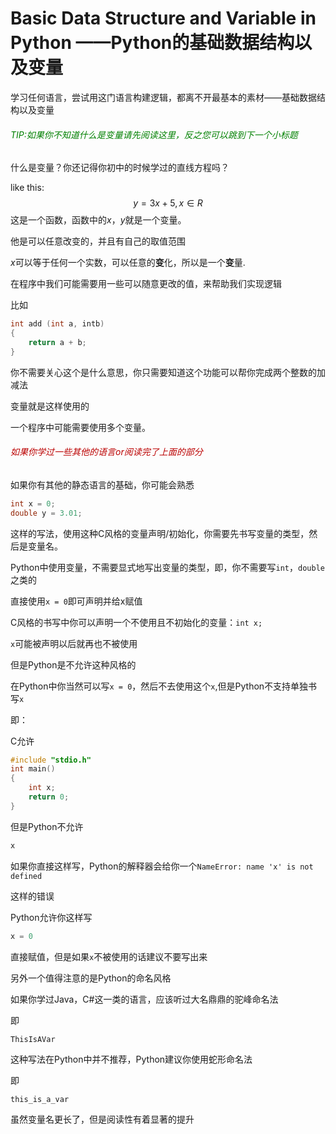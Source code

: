 # Basic Data Structure and Variable in Python   ——Python的基础数据结构以及变量

学习任何语言，尝试用这门语言构建逻辑，都离不开最基本的素材——基础数据结构以及变量


###### <font color="green">TIP:如果你不知道什么是变量请先阅读这里，反之您可以跳到下一个小标题</font>
什么是变量？你还记得你初中的时候学过的直线方程吗？

like this:
$$
y = 3x + 5, x \in R
$$
这是一个函数，函数中的$x$，$y$就是一个变量。

他是可以任意改变的，并且有自己的取值范围

$x$可以等于任何一个实数，可以任意的**变**化，所以是一个**变**量.

在程序中我们可能需要用一些可以随意更改的值，来帮助我们实现逻辑

比如

```C
int add (int a, intb)
{
	return a + b;
}
```

你不需要关心这个是什么意思，你只需要知道这个功能可以帮你完成两个整数的加减法


变量就是这样使用的

一个程序中可能需要使用多个变量。
###### <font color="bb0000">如果你学过一些其他的语言or阅读完了上面的部分</font>

如果你有其他的静态语言的基础，你可能会熟悉

```C
int x = 0;
double y = 3.01;
```

这样的写法，使用这种C风格的变量声明/初始化，你需要先书写变量的类型，然后是变量名。

Python中使用变量，不需要显式地写出变量的类型，即，你不需要写`int`，`double`之类的

直接使用`x = 0`即可声明并给x赋值

C风格的书写中你可以声明一个不使用且不初始化的变量：`int x;`

`x`可能被声明以后就再也不被使用

但是Python是不允许这种风格的

在Python中你当然可以写`x = 0`，然后不去使用这个`x`,但是Python不支持单独书写`x`

即：

C允许

```C
#include "stdio.h"
int main()
{
	int x;
	return 0;
}
```

但是Python不允许

```Python
x
```

如果你直接这样写，Python的解释器会给你一个`NameError: name 'x' is not defined`

这样的错误

Python允许你这样写

```python
x = 0
```

直接赋值，但是如果`x`不被使用的话建议不要写出来

另外一个值得注意的是Python的命名风格

如果你学过Java，C#这一类的语言，应该听过大名鼎鼎的驼峰命名法

即

`ThisIsAVar`

这种写法在Python中并不推荐，Python建议你使用蛇形命名法

即

`this_is_a_var`

虽然变量名更长了，但是阅读性有着显著的提升